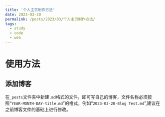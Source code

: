 ```yaml
---
title: '个人主页制作方法'
date: 2023-03-20
permalink: /posts/2023/03/个人主页制作方法/
tags:
  - study
  - code
  - web
---
```


# 使用方法


## 添加博客
在`_posts`文件夹中新建`.md`格式的文件，即可写自己的博客，文件名称必须按照“`YEAR-MONTH-DAY-title.md`”的格式，例如“`2023-03-20-Blog Test.md`”,建议在之前博客文件的基础上进行修改。

